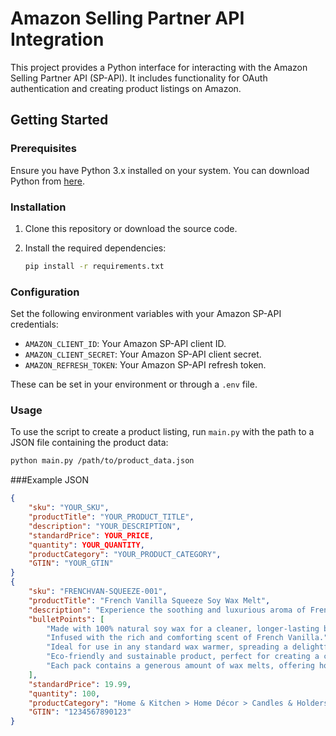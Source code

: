 # Amazon Selling Partner API Integration

This project provides a Python interface for interacting with the Amazon Selling Partner API (SP-API). It includes functionality for OAuth authentication and creating product listings on Amazon.

## Getting Started

### Prerequisites

Ensure you have Python 3.x installed on your system. You can download Python from [here](https://www.python.org/downloads/).

### Installation

1. Clone this repository or download the source code.
2. Install the required dependencies:

    ```bash
    pip install -r requirements.txt
    ```

### Configuration

Set the following environment variables with your Amazon SP-API credentials:

- `AMAZON_CLIENT_ID`: Your Amazon SP-API client ID.
- `AMAZON_CLIENT_SECRET`: Your Amazon SP-API client secret.
- `AMAZON_REFRESH_TOKEN`: Your Amazon SP-API refresh token.

These can be set in your environment or through a `.env` file.

### Usage

To use the script to create a product listing, run `main.py` with the path to a JSON file containing the product data:

```bash
python main.py /path/to/product_data.json

```

###Example JSON
```json
{
    "sku": "YOUR_SKU",
    "productTitle": "YOUR_PRODUCT_TITLE",
    "description": "YOUR_DESCRIPTION",
    "standardPrice": YOUR_PRICE,
    "quantity": YOUR_QUANTITY,
    "productCategory": "YOUR_PRODUCT_CATEGORY",
    "GTIN": "YOUR_GTIN"
}
{
    "sku": "FRENCHVAN-SQUEEZE-001",
    "productTitle": "French Vanilla Squeeze Soy Wax Melt",
    "description": "Experience the soothing and luxurious aroma of French Vanilla with our premium soy wax melts. Perfect for creating a warm and inviting atmosphere in your home.",
    "bulletPoints": [
        "Made with 100% natural soy wax for a cleaner, longer-lasting burn.",
        "Infused with the rich and comforting scent of French Vanilla.",
        "Ideal for use in any standard wax warmer, spreading a delightful fragrance without smoke or soot.",
        "Eco-friendly and sustainable product, perfect for creating a cozy and inviting home environment.",
        "Each pack contains a generous amount of wax melts, offering hours of aromatic pleasure."
    ],
    "standardPrice": 19.99,
    "quantity": 100,
    "productCategory": "Home & Kitchen > Home Décor > Candles & Holders > Wax Melts",
    "GTIN": "1234567890123"
}

```

